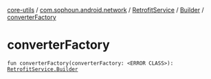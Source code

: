 [core-utils](../../../index.md) / [com.sophoun.android.network](../../index.md) / [RetrofitService](../index.md) / [Builder](index.md) / [converterFactory](./converter-factory.md)

# converterFactory

`fun converterFactory(converterFactory: <ERROR CLASS>): `[`RetrofitService.Builder`](index.md)